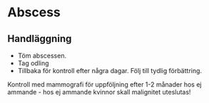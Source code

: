 # Abscess

## Handläggning

- Töm abscessen.  
- Tag odling  
- Tillbaka för kontroll efter några dagar. Följ till tydlig förbättring.

Kontroll med mammografi för uppföljning efter 1-2 månader hos ej ammande - hos ej ammande kvinnor skall malignitet uteslutas!


